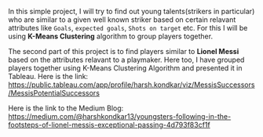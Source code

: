  In this simple project, I will try to find out young talents(strikers in particular) who are similar to a given well known striker based on certain relavant attributes like `Goals`, `expected goals`, `Shots on target` etc.
 For this I will be using **K-Means Clustering** algorithm to group players together.

 The second part of this project is to find players similar to **Lionel Messi** based on the attributes relavant to a playmaker.
 Here too, I have grouped players together using K-Means Clustering Algorithm and presented it in Tableau.
 Here is the link: https://public.tableau.com/app/profile/harsh.kondkar/viz/MessisSuccessors/MessisPotentialSuccessors 
 
 Here is the link to the Medium Blog: https://medium.com/@harshkondkar13/youngsters-following-in-the-footsteps-of-lionel-messis-exceptional-passing-4d793f83cf1f
